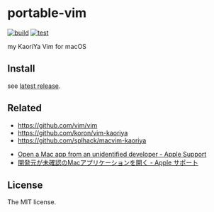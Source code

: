 # portable-vim

[![build](https://github.com/sasaplus1/portable-vim/workflows/build/badge.svg)](https://github.com/sasaplus1/portable-vim/actions?query=workflow%3Abuild)
[![test](https://github.com/sasaplus1/portable-vim/workflows/test/badge.svg)](https://github.com/sasaplus1/portable-vim/actions?query=workflow%3Atest)

my KaoriYa Vim for macOS

## Install

see [latest release](https://github.com/sasaplus1/portable-vim/releases/latest).

## Related

- https://github.com/vim/vim
- https://github.com/koron/vim-kaoriya
- https://github.com/splhack/macvim-kaoriya

<!-- separated lists -->

- [Open a Mac app from an unidentified developer - Apple Support](https://support.apple.com/guide/mac-help/open-a-mac-app-from-an-unidentified-developer-mh40616/mac)
- [開発元が未確認のMacアプリケーションを開く - Apple サポート](https://support.apple.com/ja-jp/guide/mac-help/mh40616/mac)

## License

The MIT license.
